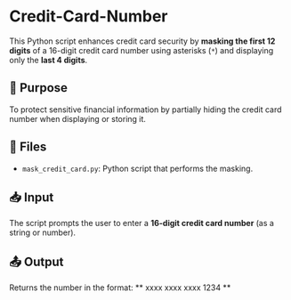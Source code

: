 # Credit-Card-Number

This Python script enhances credit card security by **masking the first 12 digits** of a 16-digit credit card number using asterisks (`*`) and displaying only the **last 4 digits**.

## 🔐 Purpose

To protect sensitive financial information by partially hiding the credit card number when displaying or storing it.

## 📁 Files

- `mask_credit_card.py`: Python script that performs the masking.

## 📥 Input

The script prompts the user to enter a **16-digit credit card number** (as a string or number).

## 📤 Output

Returns the number in the format: ** xxxx xxxx xxxx 1234 **

